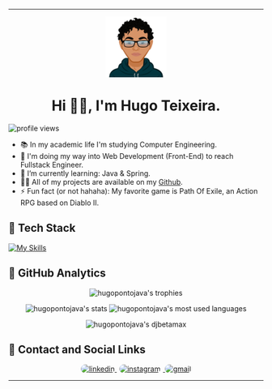 <div align="center">
  <span>
    <hr>
  </span> 
  <img align="center" src="avatar-img.svg" alt="avatar picture" height="120px">
  <h1>
    Hi 👋🏽, I'm Hugo Teixeira.
  </h1>
</div>

 ![profile views](https://komarev.com/ghpvc/?username=hugopontojava&amp;color=green)

* 📚 In my academic life I'm studying Computer Engineering.
* 🔭 I'm doing my way into Web Development (Front-End) to reach Fullstack Engineer.
* 🌱 I’m currently learning: Java & Spring.
* 👨‍💻 All of my projects are available on my [Github](https://github.com/hugopontojava/projects).
* ⚡ Fun fact (or not hahaha): My favorite game is Path Of Exile, an Action RPG based on Diablo II.

## 🚀 Tech Stack
    
  [![My Skills](https://skillicons.dev/icons?i=html,css,bootstrap,js,angular,java,spring,mysql,postgresql,git,github,vscode,figma,aws&theme=dark)](https://skillicons.dev)

## 🤖 GitHub Analytics

<div>
  <p align="center">
    <img src="https://github-profile-trophy.vercel.app/?username=hugopontojava&theme=onestar&border_radius=25px&hide_border=true&no-frame=true&no-bg=true&&rank=-C&row=1" alt="hugopontojava's trophies">
    <div>
      <p align="center">
        <img align="top" src="https://github-readme-stats.vercel.app/api?username=hugopontojava&layout=compact&amp&count_private=true&show_icons=true&theme=vision-friendly-dark&hide_title=true&hide=contribs&border_radius=25px&hide_border=true" width="340px" height="115px" alt="hugopontojava's stats">
        <img align="top" src="https://github-readme-stats.vercel.app/api/top-langs/?username=hugopontojava&layout=compact&amp&count_private=true&show_icons=true&theme=vision-friendly-dark&hide_title=true&border_radius=25px&hide_border=true" width="300px"  alt="hugopontojava's most used languages">
        <p align="center">
        <img src="https://github-readme-streak-stats.herokuapp.com/?user=hugopontojava&theme=vision-friendly-dark&border_radius=25px&hide_border=true" width="340px" alt="hugopontojava's djbetamax">
        </p>
      </p>
    </div>
  </p>
</div>

## 📱 Contact and Social Links

<div>
  <p align="center">
    <a href="https://www.linkedin.com/in/hugo.java/" rel="noopener noreferrer" target="_blank">
      <img src="https://img.shields.io/badge/Linkedin-%230077B5.svg?style=for-the-badge&logo=linkedin&logoColor=white" style="border-radius: 25px" alt="linkedin">
    </a>
    <a href="https://www.instagram.com/hugopontojava/" rel="noopener noreferrer" target="_blank">
      <img src="https://img.shields.io/badge/Instagram-%23E4405F.svg?style=for-the-badge&logo=Instagram&logoColor=white" style="border-radius: 25px; margin: 0 5px 0 5px;" alt="instagram">
    </a>
    <a href="mailto:hugots23@gmail.com?subject=Contact&body=Hi, I'm...">
      <img src="https://img.shields.io/badge/Mail me-D14836?style=for-the-badge&logo=gmail&logoColor=white" style="border-radius: 25px" alt="gmail">
    </a>
  </p>
</div>
<span>
  <hr>
</span>
